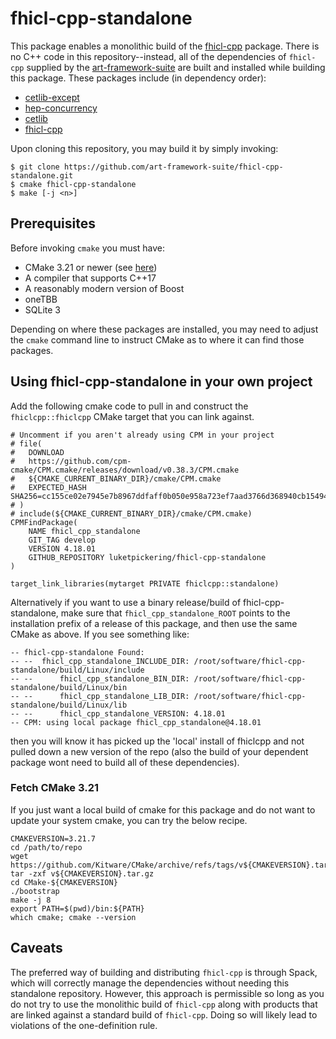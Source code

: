 # fhicl-cpp-standalone

This package enables a monolithic build of the [fhicl-cpp](https://github.com/art-framework-suite/fhicl-cpp) package.  There is no C++ code in this repository--instead, all of the dependencies of `fhicl-cpp` supplied by the [art-framework-suite](https://github.com/art-framework-suite) are built and installed while building this package.  These packages include (in dependency order):

- [cetlib-except](https://github.com/art-framework-suite/cetlib-except)
- [hep-concurrency](https://github.com/art-framework-suite/hep-concurrency)
- [cetlib](https://github.com/art-framework-suite/cetlib)
- [fhicl-cpp](https://github.com/art-framework-suite/fhicl-cpp)

Upon cloning this repository, you may build it by simply invoking:

```console
$ git clone https://github.com/art-framework-suite/fhicl-cpp-standalone.git
$ cmake fhicl-cpp-standalone
$ make [-j <n>]
```

## Prerequisites

Before invoking `cmake` you must have:

- CMake 3.21 or newer (see [here](#fetch-cmake-3-21))
- A compiler that supports C++17
- A reasonably modern version of Boost
- oneTBB
- SQLite 3

Depending on where these packages are installed, you may need to adjust the `cmake` command line to instruct CMake as to where it can find those packages.

## Using fhicl-cpp-standalone in your own project

Add the following cmake code to pull in and construct the `fhiclcpp::fhiclcpp` CMake target that
you can link against.

```
# Uncomment if you aren't already using CPM in your project
# file(
#   DOWNLOAD
#   https://github.com/cpm-cmake/CPM.cmake/releases/download/v0.38.3/CPM.cmake
#   ${CMAKE_CURRENT_BINARY_DIR}/cmake/CPM.cmake
#   EXPECTED_HASH SHA256=cc155ce02e7945e7b8967ddfaff0b050e958a723ef7aad3766d368940cb15494
# )
# include(${CMAKE_CURRENT_BINARY_DIR}/cmake/CPM.cmake)
CPMFindPackage(
    NAME fhicl_cpp_standalone
    GIT_TAG develop
    VERSION 4.18.01
    GITHUB_REPOSITORY luketpickering/fhicl-cpp-standalone
)

target_link_libraries(mytarget PRIVATE fhiclcpp::standalone)
```

Alternatively if you want to use a binary release/build of fhicl-cpp-standalone,
make sure that `fhicl_cpp_standalone_ROOT` points to the installation prefix of a release of
this package, and then use the same CMake as above. If you see something like:

```
-- fhicl-cpp-standalone Found:
-- --  fhicl_cpp_standalone_INCLUDE_DIR: /root/software/fhicl-cpp-standalone/build/Linux/include
-- --      fhicl_cpp_standalone_BIN_DIR: /root/software/fhicl-cpp-standalone/build/Linux/bin
-- --      fhicl_cpp_standalone_LIB_DIR: /root/software/fhicl-cpp-standalone/build/Linux/lib
-- --      fhicl_cpp_standalone_VERSION: 4.18.01
-- CPM: using local package fhicl_cpp_standalone@4.18.01
```

then you will know it has picked up the 'local' install of fhiclcpp and not
pulled down a new version of the repo (also the build of your dependent package
wont need to build all of these dependencies).

### Fetch CMake 3.21

If you just want a local build of cmake for this package and do not want to update
your system cmake, you can try the below recipe.

```
CMAKEVERSION=3.21.7
cd /path/to/repo
wget https://github.com/Kitware/CMake/archive/refs/tags/v${CMAKEVERSION}.tar.gz
tar -zxf v${CMAKEVERSION}.tar.gz
cd CMake-${CMAKEVERSION}
./bootstrap
make -j 8
export PATH=$(pwd)/bin:${PATH}
which cmake; cmake --version
```

## Caveats

The preferred way of building and distributing `fhicl-cpp` is through Spack, which will correctly manage the dependencies without needing this standalone repository.  However, this approach is permissible so long as you do not try to use the monolithic build of `fhicl-cpp` along with products that are linked against a standard build of `fhicl-cpp`.  Doing so will likely lead to violations of the one-definition rule.
